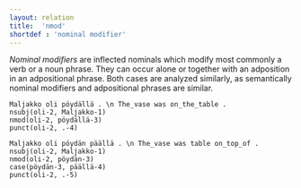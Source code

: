 ```yaml
---
layout: relation
title:  'nmod'
shortdef : 'nominal modifier'
---
```


*Nominal modifiers* are inflected nominals which modify most commonly a verb or a noun phrase. They can occur alone or together with an adposition in an adpositional phrase. Both cases are analyzed similarly, as semantically nominal modifiers and adpositional phrases are similar.

<!-- fname:nmod_alone.pdf -->
~~~ sdparse
Maljakko oli pöydällä . \n The_vase was on_the_table .
nsubj(oli-2, Maljakko-1)
nmod(oli-2, pöydällä-3)
punct(oli-2, .-4)
~~~

<!-- fname:nmod_adpos.pdf -->
~~~ sdparse
Maljakko oli pöydän päällä . \n The_vase was table on_top_of .
nsubj(oli-2, Maljakko-1)
nmod(oli-2, pöydän-3)
case(pöydän-3, päällä-4)
punct(oli-2, .-5)
~~~
<!-- Interlanguage links updated Čt lis 12 09:43:30 CET 2020 -->
